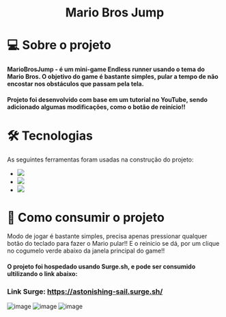 # <h1 align="center"> Mario Bros Jump </h1>


# 💻 Sobre o projeto
#### MarioBrosJump - é um mini-game Endless runner usando o tema do Mario Bros. O objetivo do game é bastante simples, pular a tempo de não encostar nos obstáculos que passam pela tela.
#### Projeto foi desenvolvido com base em um tutorial no YouTube, sendo adicionado algumas modificações, como o botão de reinício!!

# 🛠 Tecnologias
As seguintes ferramentas foram usadas na construção do projeto:

- <img src="https://img.shields.io/badge/JavaScript-F7DF1E?style=for-the-badge&logo=javascript&logoColor=black" /> 
- <img src="https://img.shields.io/badge/HTML-239120?style=for-the-badge&logo=html5&logoColor=white" />  
- <img src="https://img.shields.io/badge/CSS-239120?&style=for-the-badge&logo=css3&logoColor=white" />

# 🚀 Como consumir o projeto

Modo de jogar é bastante simples, precisa apenas pressionar qualquer botão do teclado para fazer o Mario pular!! E o reinicio se dá, por um clique no cogumelo verde abaixo da janela principal do game!!

#### O projeto foi hospedado usando Surge.sh, e pode ser consumido ultilizando o link abaixo:

### Link Surge: https://astonishing-sail.surge.sh/



![image](https://user-images.githubusercontent.com/91287071/174610613-7ebab296-2397-4f73-a90d-e1ffd8bd1a89.png)
![image](https://user-images.githubusercontent.com/91287071/174611061-cc1662b4-eaa6-428d-91a0-a9bd40bcd71c.png)
![image](https://user-images.githubusercontent.com/91287071/174610411-4201a6cc-343f-4459-a1ce-9df9311e71d7.png)
